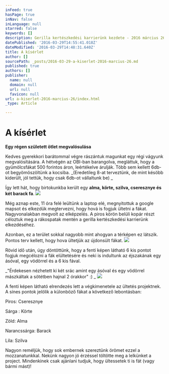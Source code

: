 ```yaml
---
inFeed: true
hasPage: true
inNav: false
inLanguage: null
starred: false
keywords: []
description: Gerilla kertészkedési karrierünk kezdete - 2016 március 26
datePublished: '2016-03-29T14:55:41.018Z'
dateModified: '2016-03-29T14:48:31.640Z'
title: A kísérlet
author: []
sourcePath: _posts/2016-03-29-a-kiserlet-2016-marcius-26.md
published: true
authors: []
publisher:
  name: null
  domain: null
  url: null
  favicon: null
url: a-kiserlet-2016-marcius-26/index.html
_type: Article

---
```

# A kísérlet

**Egy régen született ötlet megvalósulása**

Kedves gyerekkori barátommal végre rászántuk magunkat egy régi vágyunk megvalósítására. A hétvégén az OBI-ban barangolva, megláttuk, hogy a gyümölcsfákat 500 forintos áron, leértékelve árulják. Több sem kellett 6db-ot begyömöszöltünk a kocsiba. _(Eredetileg 8-at terveztünk, de mint késöbb kiderült, jól tettük, hogy csak 6db-ot vállaltunk be) _

Így lett hát, hogy birtokunkba került egy **alma, körte, szilva, cseresznye és két barack fa**.
![](https://the-grid-user-content.s3-us-west-2.amazonaws.com/49711c19-92b6-4e6b-914f-df225eaea32b.png)

Még aznap este, 11 óra felé leültünk a laptop elé, megnyitottuk a google mapsot és elkezdük megtervezni, hogy hová is fogjuk ültetni a fákat. Nagyvonalakban megvolt az elképzelés. A piros körön belüli kopár részt céloztuk meg a rákospatak mentén a gerilla kertészkedési karrierünk elkezdéséhez. 

Azonban, ez a terület sokkal nagyobb mint ahogyan a térképen ez látszik. Pontos terv kellett, hogy hova ültetjük az újdonsült fákat. ![](https://the-grid-user-content.s3-us-west-2.amazonaws.com/8daf386a-8fb0-463b-8727-14d7ac628947.png)

Rövid idő után, úgy döntöttünk, hogy a fenti képen látható 6 kis pontot fogjuk megcélozni a fák elültetésére és neki is indultunk az éjszakának egy ásóval, egy vödörrel és a 6 kis fával. 

_"Érdekesen nézhetett ki két srác amint egy ásóval és egy vödörrel mászkáltak a sötétben hajnal 2 órakkor" :) _
![](https://the-grid-user-content.s3-us-west-2.amazonaws.com/6a985d16-5208-4f21-9576-3ca813e277af.png)

A fenti képen látható elrendezés lett a végkimenetele az ültetés projektnek. A sínes pontok jelölik a külonböző fákat a következő lebontásban:

Piros: Cseresznye

Sárga : Körte

Zöld: Alma

Narancssárga: Barack

Lila: Szilva

Nagyon reméljük, hogy sok embernek szereztünk örömet ezzel a mozzanatunkkal. Nekünk nagyon jó érzéssel töltötte meg a lelkünket a project. Mindenkinek csak ajánlani tudjuk, hogy ültessetek ti is fát (vagy bármi mást)!